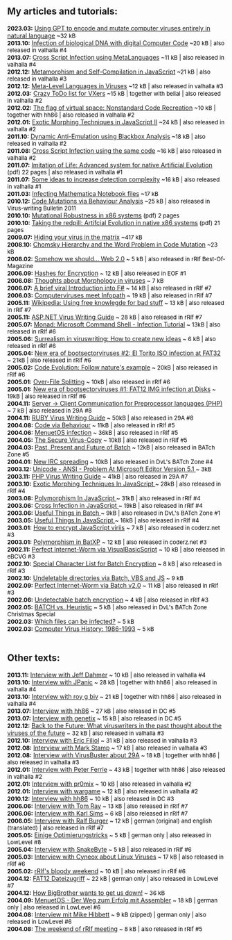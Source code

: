 ## My articles and tutorials:
<font size="2" color="#000000"><b>2023.03:</b></font> <a href="files/LLMorpher.txt">Using GPT to encode and mutate computer viruses entirely in natural language</a><font color="#000000" size="2"> ~32 kB</font><br>
<font size="2" color="#000000"><b>2013.10:</b></font> <a href="files/InfectingDNA.txt">Infection of biological DNA with digital Computer Code</a><font color="#000000" size="2"> ~20 kB | also released in valhalla #4</font><br>
<font size="2" color="#000000"><b>2013.07:</b></font> <a href="files/CrossMeta.txt">Cross Script Infection using MetaLanguages</a><font color="#000000" size="2"> ~11 kB | also released in valhalla #4</font><br>
<font size="2" color="#000000"><b>2012.12:</b></font> <a href="files/MSCJS.txt">Metamorphism and Self-Compilation in JavaScript</a><font color="#000000" size="2"> ~21 kB | also released in valhalla #3</font><br>
<font size="2" color="#000000"><b>2012.12:</b></font> <a href="files/MetaLanguage.txt">Meta-Level Languages in Viruses</a><font color="#000000" size="2"> ~12 kB | also released in valhalla #3</font><br>
<font size="2" color="#000000"><b>2012.03:</b></font> <a href="files/crazytodo.txt">Crazy ToDo list for VXers</a><font color="#000000" size="2"> ~15 kB | together with belial | also released in valhalla #2</font><br>
<font size="2" color="#000000"><b>2012.02:</b></font> <a href="files/nonstandard.txt">The flag of virtual space: Nonstandard Code Recreation</a><font color="#000000" size="2"> ~10 kB | together with hh86 | also released in valhalla #2</font><br>
<font size="2" color="#000000"><b>2012.01:</b></font> <a href="files/jsmorph.txt">Exotic Morphing Techniques in JavaScript II</a><font color="#000000" size="2"> ~24 kB | also released in valhalla #2</font><br>
<font size="2" color="#000000"><b>2011.10:</b></font> <a href="files/dynamic_anti_emulation.txt">Dynamic Anti-Emulation using Blackbox Analysis</a><font color="#000000" size="2"> ~18 kB | also released in valhalla #2</font><br>
<font size="2" color="#000000"><b>2011.08:</b></font> <a href="files/xscript.txt">Cross Script Infection using the same code</a><font color="#000000" size="2"> ~16 kB | also released in valhalla #2</font><br>
<font size="2" color="#000000"><b>2011.07:</b></font> <a href="files/ArtEvol3.pdf">Imitation of Life: Advanced system for native Artificial Evolution</a><font color="#000000" size="2"> (pdf) 22 pages | also released in valhalla #1</font><br>
<font size="2" color="#000000"><b>2011.07:</b></font> <a href="files/IncDetComplex.txt">Some ideas to increase detection complexity</a><font color="#000000" size="2"> ~16 kB | also released in valhalla #1</font><br>
<font size="2" color="#000000"><b>2011.03:</b></font> <a href="files/mathematica.txt">Infecting Mathematica Notebook files</a><font color="#000000" size="2"> ~17 kB</font><br>
<font size="2" color="#000000"><b>2010.12:</b></font> <a href="files/CvB.txt">Code Mutations via Behaviour Analysis</a><font color="#000000" size="2"> ~25 kB | also released in Virus-writing Bulletin 2011</font><br>
<font size="2" color="#000000"><b>2010.10:</b></font> <a href="files/ArtEvol2.pdf">Mutational Robustness in x86 systems</a><font color="#000000" size="2"> (pdf) 2 pages </font><br>
<font size="2" color="#000000"><b>2010.10:</b></font> <a href="files/ArtEvol.pdf">Taking the redpill: Artifcial Evolution in native x86 systems</a><font color="#000000" size="2"> (pdf) 21 pages </font><br>
<font size="2" color="#000000"><b>2009.07:</b></font> <a href="files/matrix.txt">Hiding your virus in the matrix</a><font color="#000000" size="2"> ~417 kB</font><br>
<font size="2" color="#000000"><b>2008.10:</b></font> <a href="files/chomsky.txt">Chomsky Hierarchy and the Word Problem in Code Mutation</a><font color="#000000" size="2"> ~23 kB</font><br>
<font size="2" color="#000000"><b>2008.02:</b></font> <a href="files/sowesh.txt">Somehow we should... Web 2.0</a><font color="#000000" size="2"> ~ 5 kB | also released in rRlf Best-Of-Magazine</font><br>
<font size="2" color="#000000"><b>2006.09:</b></font> <a href="files/h4e.txt">Hashes for Encryption</a><font color="#000000" size="2"> ~ 12 kB | also released in EOF #1</font><br>
<font size="2" color="#000000"><b>2006.08:</b></font> <a href="files/morphology.txt">Thoughts about Morphology in viruses</a><font color="#000000" size="2"> ~ 7 kB</font><br>
<font size="2" color="#000000"><b>2006.07:</b></font> <a href="files/f-sharp.txt">A brief viral Introduction into F#</a><font color="#000000" size="2"> ~ 14 kB | also released in rRlf #7</font><br>
<font size="2" color="#000000"><b>2006.03:</b></font> <a href="files/Infopath.txt">Computerviruses meet Infopath</a><font color="#000000" size="2"> ~ 19 kB | also released in rRlf #7</font><br>
<font size="2" color="#000000"><b>2005.11:</b></font> <a href="files/wiki.txt">Wikipedia: Using free knowlegde for bad stuff</a><font color="#000000" size="2"> ~ 13 kB | also released in rRlf #7</font><br>
<font size="2" color="#000000"><b>2005.11:</b></font> <a href="files/aspx.txt">ASP.NET Virus Writing Guide</a><font color="#000000" size="2"> ~ 28 kB | also released in rRlf #7</font><br>
<font size="2" color="#000000"><b>2005.07:</b></font> <a href="files/monad.txt">Monad: Microsoft Command Shell - Infection Tutorial</a><font color="#000000" size="2"> ~ 13kB | also released in rRlf #6</font><br>
<font size="2" color="#000000"><b>2005.06:</b></font> <a href="files/surrealism.txt">Surrealism in viruswriting: How to create new ideas</a><font color="#000000" size="2"> ~ 6 kB | also released in rRlf #6</font><br>
<font size="2" color="#000000"><b>2005.04:</b></font> <a href="files/neweraboot2.txt">New era of bootsectorviruses #2: El Torito ISO infection at FAT32</a><font color="#000000" size="2"> ~ 21kB | also released in rRlf #6</font><br>
<font size="2" color="#000000"><b>2005.02:</b></font> <a href="files/codeevolution.txt">Code Evolution: Follow nature's example</a><font color="#000000" size="2"> ~ 20kB | also released in rRlf #6</font><br>
<font size="2" color="#000000"><b>2005.01:</b></font> <a href="files/overfile.txt">Over-File Splitting</a><font color="#000000" size="2"> ~ 10kB | also released in rRlf #6</font><br>
<font size="2" color="#000000"><b>2005.01:</b></font> <a href="files/neweraboot1.txt">New era of bootsectorviruses #1: FAT12 IMG infection at Disks</a><font color="#000000" size="2"> ~ 19kB | also released in rRlf #6</font><br>
<font size="2" color="#000000"><b>2004.11:</b></font> <a href="files/serverclient.txt">Server -> Client Communication for Preprocessor languages (PHP)</a><font color="#000000" size="2"> ~ 7 kB | also released in 29A #8</font><br>
<font size="2" color="#000000"><b>2004.11:</b></font> <a href="files/ruby.txt">RUBY Virus Writing Guide</a><font color="#000000" size="2"> ~ 50kB | also released in 29A #8</font><br>
<font size="2" color="#000000"><b>2004.08:</b></font> <a href="files/covbeh.txt">Code via Behaviour</a><font color="#000000" size="2"> ~ 11kB | also released in rRlf #5</font><br>
<font size="2" color="#000000"><b>2004.06:</b></font> <a href="files/menuetinf.txt">MenuetOS infection</a><font color="#000000" size="2"> ~ 36kB | also released in rRlf #5</font><br>
<font size="2" color="#000000"><b>2004.05:</b></font> <a href="files/secvcopy.txt">The Secure Virus-Copy</a><font color="#000000" size="2"> ~ 10kB | also released in rRlf #5</font><br>
<font size="2" color="#000000"><b>2004.03:</b></font> <a href="files/ppf-batch.txt">Past, Present and Future of Batch</a><font color="#000000" size="2"> ~ 12kB | also released in BATch Zone #5</font><br>
<font size="2" color="#000000"><b>2004.01:</b></font> <a href="files/article5.txt">New IRC spreading</a><font color="#000000" size="2"> ~ 10kB | also released in DvL's BATch Zone #4</font><br>
<font size="2" color="#000000"><b>2003.12:</b></font> <a href="files/unicode-ANSI-problem.txt">Unicode - ANSI - Problem At Microsoft Editor Version 5.1 </a> <font color="#000000" size="2"> ~ 3kB</font><br>
<font size="2" color="#000000"><b>2003.11:</b></font> <a href="files/article6.txt">PHP Virus Writing Guide</a><font color="#000000" size="2"> ~ 41kB | also released in 29A #7</font><br>
<font size="2" color="#000000"><b>2003.10:</b></font> <a href="files/article4.txt">Exotic Morphing Techniques In JavaScript </a> <font color="#000000" size=2> ~ 28kB | also released in rRlf #4</font><br>
<font size="2" color="#000000"><b>2003.08:</b></font> <a href="files/article3.txt">Polymorphism In JavaScript </a> <font color="#000000" size=2> ~ 31kB | also released in rRlf #4</font><br>
<font size="2" color="#000000"><b>2003.06:</b></font> <a href="files/article2.txt">Cross Infection in JavaScript </a> <font color="#000000" size=2> ~ 19kB | also released in rRlf #4</font><br>
<font size="2" color="#000000"><b>2003.06:</b></font> <a href="files/Useful-things-in-Batch.txt">Useful Things in Batch </a> <font color="#000000" size=2> ~ 9kB | also released in DvL's BATch Zone #1</font><br>
<font size="2" color="#000000"><b>2003.05:</b></font> <a href="files/article1.txt">Useful Things In JavaScript </a> <font color="#000000" size=2> ~ 16kB | also released in rRlf #4</font><br>
<font size="2" color="#000000"><b>2003.01:</b></font> <a href="files/How-to-crypt-JS.txt">How to encrypt JavaScript viriis</a> <font color="#000000" size=2> ~ 7 kB | also released in coderz.net #3</font><br>
<font size="2" color="#000000"><b>2003.01:</b></font> <a href="files/Polymorphism-in-BatXP.txt">Polymorphism in BatXP</a> <font color="#000000" size=2> ~ 12 kB | also released in coderz.net #3</font><br>
<font size="2" color="#000000"><b>2002.11:</b></font> <a href="files/PIWvVBS.txt">Perfect Internet-Worm via VisualBasicScript</a> <font color="#000000" size=2> ~ 10 kB | also released in eBCVG #3</font><br>
<font size="2" color="#000000"><b>2002.10:</b></font> <a href="files/sclfbe.txt">Special Character List for Batch Encryption</a> <font color="#000000" size=2> ~ 8 kB | also released in rRlf #3</font><br>
<font size="2" color="#000000"><b>2002.10:</b></font> <a href="files/UDF.txt">Undeletable directories via Batch, VBS and JS</a><font color="#000000" size=2> ~ 9 kB </font><br>
<font size="2" color="#000000"><b>2002.09:</b></font> <a href="files/perfbati-worm.txt">Perfect Internet-Worm via Batch v2.0</a><font color="#000000" size=2> ~ 11 kB | also released in rRlf #3</font><br>
<font size="2" color="#000000"><b>2002.06:</b></font> <a href="files/undetectbatcrypt.txt">Undetectable batch encryption</a><font color="#000000" size=2> ~ 4 kB | also released in rRlf #3</font><br>
<font size="2" color="#000000"><b>2002.05:</b></font> <a href="files/batchvsheuristic.txt">BATCH vs. Heuristic</a><font color="#000000" size=2> ~ 5 kB | also released in DvL's BATch Zone Christmas Special</font><br>
<font size="2" color="#000000"><b>2002.03:</b></font> <a href="files/whichfiles.txt">Which files can be infected?</a><font color="#000000" size=2> ~ 5 kB</font><br>
<font size="2" color="#000000"><b>2002.03:</b></font> <a href="files/history1986-1993.txt">Computer Virus History: 1986-1993</a><font color="#000000" size=2> ~ 5 kB</font><br><br>


## Other texts:
<font size="2" color="#000000"><b>2013.11:</b></font> <a href="files/intJeffDahmer.txt">Interview with Jeff Dahmer</a><font color="#000000" size="2"> ~ 10 kB | also released in valhalla #4</font><br>
<font size="2" color="#000000"><b>2013.10:</b></font> <a href="files/intJP.txt">Interview with JPanic</a><font color="#000000" size="2"> ~ 28 kB | together with hh86 | also released in valhalla #4</font><br>
<font size="2" color="#000000"><b>2013.10:</b></font> <a href="files/intRGB.txt">Interview with roy g biv</a><font color="#000000" size="2"> ~ 21 kB | together with hh86 | also released in valhalla #4</font><br>
<font size="2" color="#000000"><b>2013.07:</b></font> <a href="files/inthh86_2.txt">Interview with hh86</a><font color="#000000" size="2"> ~ 27 kB | also released in DC #5</font><br>
<font size="2" color="#000000"><b>2013.07:</b></font> <a href="files/intGenetix.txt">Interview with genetix</a><font color="#000000" size="2"> ~ 15 kB | also released in DC #5</font><br>
<font size="2" color="#000000"><b>2012.12:</b></font> <a href="files/BTTF.txt">Back to the Future: What viruswriters in the past thought about the viruses of the future</a><font color="#000000" size="2"> ~ 32 kB | also released in valhalla #3</font><br>
<font size="2" color="#000000"><b>2012.10:</b></font> <a href="files/intEricFiliol.txt">Interview with Eric Filiol</a><font color="#000000" size="2"> ~ 31 kB | also released in valhalla #3</font><br>
<font size="2" color="#000000"><b>2012.08:</b></font> <a href="files/intMarkStamp.txt">Interview with Mark Stamp</a><font color="#000000" size="2"> ~ 17 kB | also released in valhalla #3</font><br>
<font size="2" color="#000000"><b>2012.08:</b></font> <a href="files/intVirusBuster.txt">Interview with VirusBuster about 29A</a><font color="#000000" size="2"> ~ 18 kB | together with hh86 | also released in valhalla #3</font><br>
<font size="2" color="#000000"><b>2012.01:</b></font> <a href="files/peterferrie.txt">Interview with Peter Ferrie</a><font color="#000000" size="2"> ~ 43 kB | together with hh86 | also released in valhalla #2</font><br>
<font size="2" color="#000000"><b>2012.01:</b></font> <a href="files/pr0mix.txt">Interview with pr0mix</a><font color="#000000" size="2"> ~ 10 kB | also released in valhalla #2</font><br>
<font size="2" color="#000000"><b>2012.01:</b></font> <a href="files/wargame.txt">Interview with wargame</a><font color="#000000" size="2"> ~ 12 kB | also released in valhalla #2</font><br>
<font size="2" color="#000000"><b>2010.12:</b></font> <a href="files/interviewhh86.txt">Interview with hh86</a><font color="#000000" size="2"> ~ 10 kB | also released in DC #3</font><br>
<font size="2" color="#000000"><b>2006.06:</b></font> <a href="files/ivtomray.txt">Interview with Tom Ray</a><font color="#000000" size="2"> ~ 13 kB | also released in rRlf #7</font><br>
<font size="2" color="#000000"><b>2006.06:</b></font> <a href="files/ivkarlsims.txt">Interview with Karl Sims</a><font color="#000000" size="2"> ~ 6 kB | also released in rRlf #7</font><br>
<font size="2" color="#000000"><b>2006.05:</b></font> <a href="files/ivralfburger.txt">Interview with Ralf Burger</a><font color="#000000" size="2"> ~ 12 kB | german (original) and english (translated) | also released in rRlf #7</font><br>
<font size="2" color="#000000"><b>2005.05:</b></font> <a href="files/einige-optimierungstricks.txt">Einige Optimierungstricks</a><font color="#000000" size="2"> ~ 5 kB | german only | also released in LowLevel #8  </font><br>
<font size="2" color="#000000"><b>2005.04:</b></font> <a href="files/intsnakebyte.txt">Interview with SnakeByte</a><font color="#000000" size="2"> ~ 5 kB | also released in rRlf #6 </font><br>
<font size="2" color="#000000"><b>2005.03:</b></font> <a href="files/intcyneox.txt">Interview with Cyneox about Linux Viruses</a><font color="#000000" size="2"> ~ 17 kB | also released in rRlf #6 </font><br>
<font size="2" color="#000000"><b>2005.02:</b></font> <a href="files/bloodyweekend.txt">rRlf's bloody weekend</a><font color="#000000" size="2"> ~ 10 kB | also released in rRlf #6 </font><br>
<font size="2" color="#000000"><b>2004.12:</b></font> <a href="files/fat12.txt">FAT12 Dateizugriff</a><font color="#000000" size="2"> ~ 22 kB | german only | also released in LowLevel #7</font><br>
<font size="2" color="#000000"><b>2004.12:</b></font> <a href="files/kav.txt">How BigBrother wants to get us down!</a><font color="#000000" size="2"> ~ 36 kB </font><br>
<font size="2" color="#000000"><b>2004.09:</b></font> <a href="files/Menuet.txt">MenuetOS - Der Weg zum Erfolg mit Assembler</a><font color="#000000" size=2> ~ 18 kB | german only | also released in LowLevel #6</font><br>
<font size="2" color="#000000"><b>2004.08:</b></font> <a href="files/intMikeH.txt">Interview mit Mike Hibbett</a><font color="#000000" size=2> ~ 9 kB (zipped) | german only | also released in LowLevel #6</font><br>
<font size="2" color="#000000"><b>2004.08:</b></font> <a href="files/rrlfmeet.txt">The weekend of rRlf meeting</a><font color="#000000" size="2"> ~ 8 kB | also released in rRlf #5</font><br><br>
